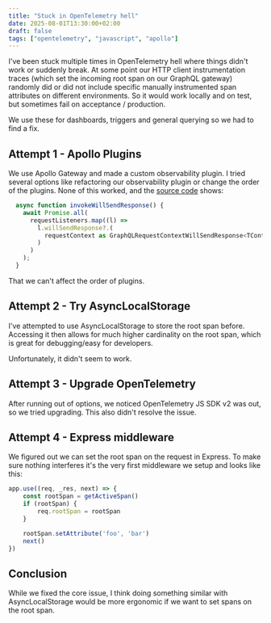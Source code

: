```yaml
---
title: "Stuck in OpenTelemetry hell"
date: 2025-08-01T13:30:00+02:00
draft: false
tags: ["opentelemetry", "javascript", "apollo"]
---
```


I've been stuck multiple times in OpenTelemetry hell where things didn't work or suddenly break. At some point
our HTTP client instrumentation traces (which set the incoming root span on our GraphQL gateway) randomly did or did not include specific manually instrumented span
attributes on different environments. So it would work locally and on test, but sometimes fail on acceptance / production.

We use these for dashboards, triggers and general querying so we had to find a fix. 

## Attempt 1 - Apollo Plugins

We use Apollo Gateway and made a custom observability plugin. I tried several options like refactoring
our observability plugin or change the order of the plugins. None of this worked, and the [source code](https://github.com/apollographql/apollo-server/blob/d7e9b97595b063f1e796ec4449850a16d19e8b18/packages/server/src/requestPipeline.ts#L604)
shows:

```javascript
  async function invokeWillSendResponse() {
    await Promise.all(
      requestListeners.map((l) =>
        l.willSendResponse?.(
          requestContext as GraphQLRequestContextWillSendResponse<TContext>,
        )
      )
    );
  }
```

That we can't affect the order of plugins.

## Attempt 2 - Try AsyncLocalStorage

I've attempted to use AsyncLocalStorage to store the root span before. Accessing it then allows for much higher cardinality
on the root span, which is great for debugging/easy for developers.

Unfortunately, it didn't seem to work.

## Attempt 3 - Upgrade OpenTelemetry

After running out of options, we noticed OpenTelemetry JS SDK v2 was out, so we tried upgrading.
This also didn't resolve the issue.

## Attempt 4 - Express middleware

We figured out we can set the root span on the request in Express. To make sure nothing interferes
it's the very first middleware we setup and looks like this:

```javascript
app.use((req, _res, next) => {
	const rootSpan = getActiveSpan()
	if (rootSpan) {
		req.rootSpan = rootSpan
	}

    rootSpan.setAttribute('foo', 'bar')
	next()
})
```

## Conclusion

While we fixed the core issue, I think doing something similar with AsyncLocalStorage would be more
ergonomic if we want to set spans on the root span.
